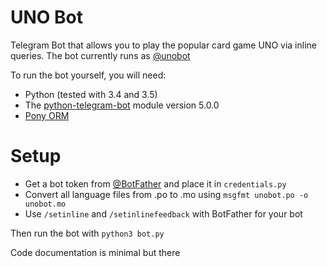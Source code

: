 # UNO Bot
Telegram Bot that allows you to play the popular card game UNO via inline queries. The bot currently runs as [@unobot](http://telegram.me/unobot)

To run the bot yourself, you will need: 
- Python (tested with 3.4 and 3.5)
- The [python-telegram-bot](https://github.com/python-telegram-bot/python-telegram-bot) module version 5.0.0
- [Pony ORM](https://ponyorm.com/)

# Setup
- Get a bot token from [@BotFather](http://telegram.me/BotFather) and place it in `credentials.py`
- Convert all language files from .po to .mo using `msgfmt unobot.po -o unobot.mo`
- Use `/setinline` and `/setinlinefeedback` with BotFather for your bot

Then run the bot with `python3 bot.py`

Code documentation is minimal but there
